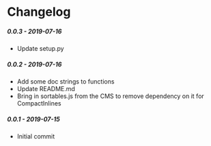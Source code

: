 # Changelog

##### 0.0.3 - 2019-07-16
* Update setup.py

##### 0.0.2 - 2019-07-16
* Add some doc strings to functions
* Update README.md
* Bring in sortables.js from the CMS to remove dependency on it for CompactInlines

##### 0.0.1 - 2019-07-15
* Initial commit
